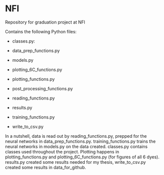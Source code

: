 # NFI
Repository for graduation project at NFI

Contains the following Python files:

- classes.py: 

- data_prep_functions.py
- models.py
- plotting_6C_functions.py
- plotting_functions.py
- post_processing_functions.py
- reading_functions.py
- results.py
- training_functions.py
- write_to_csv.py

In a nutshell, data is read out by reading_functions.py, prepped for the neural networks in data_prep_functions.py. training_functions.py trains the neural networks in models.py on the data created. classes.py contains classes used throughout the project. Plotting happens in plotting_functions.py and plotting_6C_functions.py (for figures of all 6 dyes). results.py created some results needed for my thesis, write_to_csv.py created some results in data_for_github. 